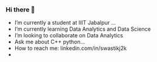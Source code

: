 ### Hi there 👋


-  I’m currently a student at IIIT Jabalpur ...
-  I’m currently learning Data Analytics and Data Science
-  I’m looking to collaborate on Data Analytics
-  Ask me about C++ python...
-  How to reach me: linkedin.com/in/swastikj2k
- 
